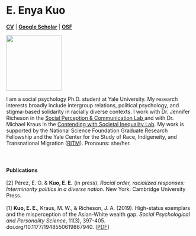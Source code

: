 <h1 align="">E. Enya Kuo</h1>

<p>
  <b><a href="https://app.box.com/s/hhpgcxiuxolhjeoso5pp7jitq80bmk6f">CV</a></b> | 
  <b><a href="https://scholar.google.com/citations?user=whztlp8AAAAJ&hl=en&oi=ao">Google Scholar</a></b> |  
  <b><a href="https://osf.io/zc96s/">OSF</a></b>
</p>

<img src="https://pbs.twimg.com/profile_images/1391161340547321859/Zez-tlzP_400x400.jpg" width="150">

<p>
I am a social psychology Ph.D. student at Yale University. My research interests broadly include intergroup relations, political psychology, and stigma-based solidarity in racially diverse contexts. I work with Dr.  Jennifer Richeson in the <a href="https://spcl.yale.edu/">Social Perception & Communication Lab </a> and with Dr. Michael Kraus in the <a href="https://www.csinequality.com/">Contending with Societal Inequality Lab</a>. My work is supported by the National Science Foundation Graduate Research Fellowship and the Yale Center for the Study of Race, Indigeneity, and Transnational Migration (<a href="https://ritm.yale.edu/">RITM</a>). Pronouns: she/her.
</p>
<h1></h1>
<br>
<b>Publications</b>
<br>
<br>
[2] Pérez, E. O. & <b>Kuo, E. E.</b> (in press). <i>Racial order, racialized responses: Interminority politics in a diverse nation</i>. New York: Cambridge University Press.
<br>
<br>
[1] <b>Kuo, E. E.</b>, Kraus, M. W., & Richeson, J. A. (2019). High-status exemplars and the misperception of the Asian-White wealth gap. <i>Social Psychological and Personality Science</i>, 11(3), 397-405. doi.org/10.1177/1948550619867940. [<a href="https://spcl.yale.edu/sites/default/files/files/Kuo_etal2019SPPS.pdf">PDF</a>]
<br>
<br>
<a href="https://www.linkedin.com/in/enyakuo/"><img src="https://image.flaticon.com/icons/png/512/174/174857.png" width="13" align="bottom"></a> 
<a href="https://twitter.com/kuoenya"><img src="https://www.freeiconspng.com/uploads/png-logo-bird-twitter-image-2.png" width="13" align="bottom"</a>

